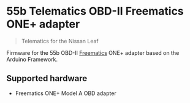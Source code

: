 # 55b Telematics OBD-II Freematics ONE+ adapter

> Telematics for the Nissan Leaf

Firmware for the 55b OBD-II [Freematics][1] ONE+ adapter based on the Arduino
Framework.


## Supported hardware

* Freematics ONE+ Model A OBD adapter


[1]: https://freematics.com/
